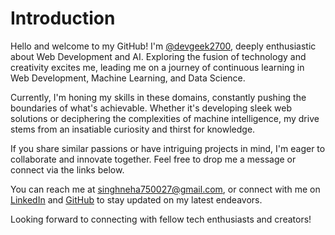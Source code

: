 # Introduction

Hello and welcome to my GitHub! I'm [@devgeek2700](https://github.com/devgeek2700), deeply enthusiastic about Web Development and AI. Exploring the fusion of technology and creativity excites me, leading me on a journey of continuous learning in Web Development, Machine Learning, and Data Science.

Currently, I'm honing my skills in these domains, constantly pushing the boundaries of what's achievable. Whether it's developing sleek web solutions or deciphering the complexities of machine intelligence, my drive stems from an insatiable curiosity and thirst for knowledge.

If you share similar passions or have intriguing projects in mind, I'm eager to collaborate and innovate together. Feel free to drop me a message or connect via the links below.

You can reach me at singhneha750027@gmail.com, or connect with me on [LinkedIn](https://www.linkedin.com/in/neha-singh-69a83726a/) and [GitHub](https://github.com/devgeek2700) to stay updated on my latest endeavors.

Looking forward to connecting with fellow tech enthusiasts and creators!
